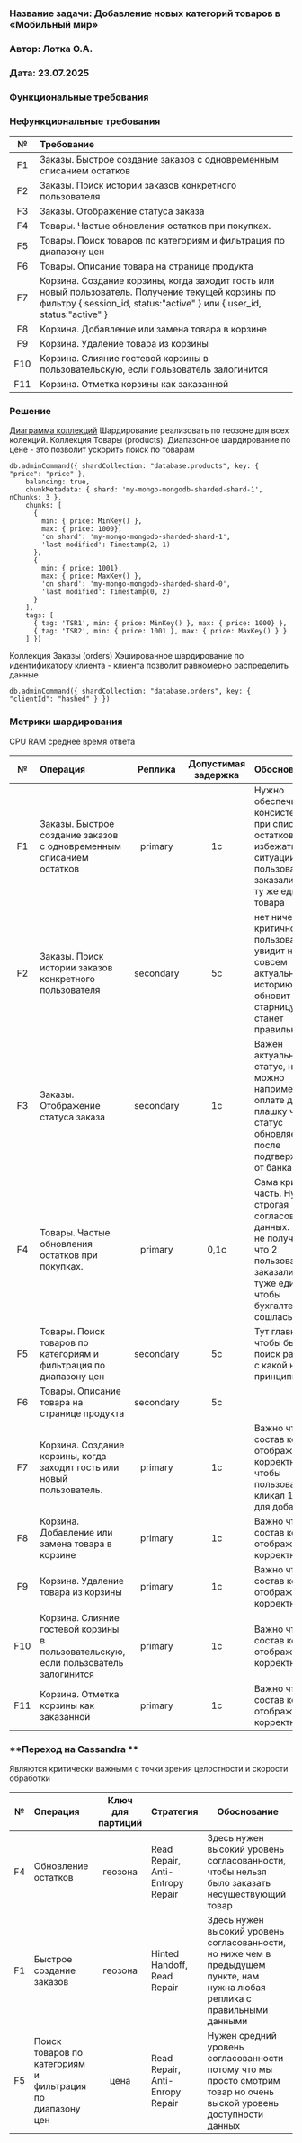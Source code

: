 ### <a name="_b7urdng99y53"></a>**Название задачи:**  Добавление новых категорий товаров в  «Мобильный мир»
### <a name="_hjk0fkfyohdk"></a>**Автор:** Лотка О.А.
### <a name="_uanumrh8zrui"></a>**Дата:** 23.07.2025
### <a name="_3bfxc9a45514"></a>**Функциональные требования**

### <a name="_u8xz25hbrgql"></a>**Нефункциональные требования**
| **№** | **Требование**                                                                                                                                                               |
|:-----:|:-----------------------------------------------------------------------------------------------------------------------------------------------------------------------------|
|  F1   | Заказы. Быстрое создание заказов с одновременным списанием остатков                                                                                                          |
|  F2   | Заказы. Поиск истории заказов конкретного пользователя                                                                                                                       |
|  F3   | Заказы. Отображение статуса заказа                                                                                                                                           |
|  F4   | Товары. Частые обновления остатков при покупках.                                                                                                                             |
|  F5   | Товары. Поиск товаров по категориям и фильтрация по диапазону цен                                                                                                            |
|  F6   | Товары. Описание товара на странице продукта                                                                                                                                 |
|  F7   | Корзина. Создание корзины, когда заходит гость или новый пользователь. Получение текущей корзины по фильтру { session_id, status:"active" } или { user_id, status:"active" } |
|  F8   | Корзина. Добавление или замена товара в корзине                                                                                                                              |
|  F9   | Корзина. Удаление товара из корзины                                                                                                                                          |
|  F10  | Корзина. Слияние гостевой корзины в пользовательскую, если пользователь залогинится                                                                                          |
|  F11  | Корзина. Отметка корзины как заказанной                                                                                                                                      |

### <a name="_qmphm5d6rvi3"></a>**Решение**
[Диаграмма коллекций](task7.drawio)
Шардирование реализовать по геозоне для всех колекций.
Коллекция Товары (products). Диапазонное шардирование по цене - это позволит ускорить поиск по товарам
```shell
db.adminCommand({ shardCollection: "database.products", key: { "price": "price" },
    balancing: true,
    chunkMetadata: { shard: 'my-mongo-mongodb-sharded-shard-1', nChunks: 3 },
    chunks: [
      {
        min: { price: MinKey() },
        max: { price: 1000},
        'on shard': 'my-mongo-mongodb-sharded-shard-1',
        'last modified': Timestamp(2, 1)
      },
      {
        min: { price: 1001},
        max: { price: MaxKey() },
        'on shard': 'my-mongo-mongodb-sharded-shard-0',
        'last modified': Timestamp(0, 2)
      }
    ],
    tags: [
      { tag: 'TSR1', min: { price: MinKey() }, max: { price: 1000} },
      { tag: 'TSR2', min: { price: 1001 }, max: { price: MaxKey() } }
    ] })
```
Коллекция Заказы (orders) Хэшированное шардирование по идентификатору клиента - клиента позволит равномерно распределить данные
```shell
db.adminCommand({ shardCollection: "database.orders", key: { "clientId": "hashed" } })
```
### <a name="_bjrr7veeh80c"></a>**Метрики шардирования**
CPU
RAM
среднее время ответа

|**№** | **Операция**                                                                        |  **Реплика**   | **Допустимая задержка** | **Обоснование**                                                                                                                                          |
|:----:|:------------------------------------------------------------------------------------|:--------------:|:-----------------------:|:---------------------------------------------------------------------------------------------------------------------------------------------------------|
|  F1  | Заказы. Быстрое создание заказов с одновременным списанием остатков                 |    primary     |           1c            | Нужно обеспечить консистентность при списпннии остатков, чтобы избежать ситуации что 2 пользователяя заказали одну и ту же единицу товара                |
|  F2  | Заказы. Поиск истории заказов конкретного пользователя                              |   secondary    |           5c            | нет ничего критичного если пользователь увидит не совсем актуальную историю, обновит старницу и все станет правильным                                    |
|  F3  | Заказы. Отображение статуса заказа                                                  |   secondary    |           1c            | Важен актуальный статус, но можно например при оплате добавить плашку что статус обновляется после подтверждения от банка                                |
|  F4  | Товары. Частые обновления остатков при покупках.                                    |    primary     |          0,1c           | Сама критичная часть. Нужна строгая согласованность данных. чтобы не получилось что 2 пользователя заказали 1 и туже единицу и чтобы бухгалтерия сошлась |
|  F5  | Товары. Поиск товаров по категориям и фильтрация по диапазону цен                   |   secondary    |           5c            | Тут главное чтобы быстро поиск работал, а с какой ноды не принципиально                                                                                  |
|  F6  | Товары. Описание товара на странице продукта                                        |   secondary    |           5c            |                                                                                                                                                          |
|  F7  | Корзина. Создание корзины, когда заходит гость или новый пользователь.              |    primary     |           1c            | Важно чтобы состав корзины отображался корректно, чтобы пользователь не кликал 100 раз для добавления                                                    |
|  F8  | Корзина. Добавление или замена товара в корзине                                     |    primary     |           1c            | Важно чтобы состав корзины отображался корректно                                                                                                         |
|  F9  | Корзина. Удаление товара из корзины                                                 |    primary     |           1c            | Важно чтобы состав корзины отображался корректно                                                                                                         |
| F10  | Корзина. Слияние гостевой корзины в пользовательскую, если пользователь залогинится |    primary     |           1c            | Важно чтобы состав корзины отображался корректно                                                                                                         |
| F11  | Корзина. Отметка корзины как заказанной                                             |    primary     |           1c            | Важно чтобы состав корзины отображался корректно                                                                                                         |

### <a name="_bjrr7veeh80c"></a>**Переход на Cassandra **
Являются критически важными с точки зрения целостности и скорости обработки



|**№**|**Операция**| **Ключ для партиций** | **Стратегия**                       | **Обоснование**                                                                                                             |
|:---:|:------------------------------------------------------------------------------------|:---------------------:|:------------------------------------|-----------------------------------------------------------------------------------------------------------------------------|
|F4|Обновление остатков|        геозона        | Read Repair,    Anti-Entropy Repair | Здесь нужен высокий уровень согласованности, чтобы нельзя было заказать несуществующий товар                                |
|F1|Быстрое создание заказов|        геозона        | Hinted Handoff, Read Repair              | Здесь нужен высокий уровень согласованности, но ниже чем в предыдущем пункте, нам нужна любая реплика с правильными данными |
|F5|Поиск товаров по категориям и фильтрация по диапазону цен |         цена          | Read Repair, Anti-Enropy Repair     | Нужен средний уровень согласованности потому что мы просто смотрим товар но очень выской уровень доступности данных         |

